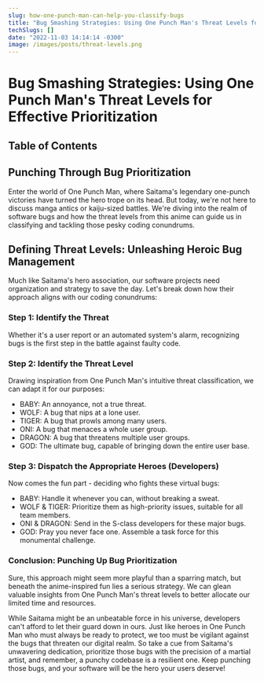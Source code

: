 ```yaml
---
slug: how-one-punch-man-can-help-you-classify-bugs
title: "Bug Smashing Strategies: Using One Punch Man's Threat Levels for Effective Prioritization"
techSlugs: []
date: "2022-11-03 14:14:14 -0300"
image: /images/posts/threat-levels.png
---
```


# Bug Smashing Strategies: Using One Punch Man's Threat Levels for Effective Prioritization
## Table of Contents

## Punching Through Bug Prioritization

Enter the world of One Punch Man, where Saitama's legendary one-punch victories have turned the hero trope on its head. But today, we're not here to discuss manga antics or kaiju-sized battles. We're diving into the realm of software bugs and how the threat levels from this anime can guide us in classifying and tackling those pesky coding conundrums.

## Defining Threat Levels: Unleashing Heroic Bug Management

Much like Saitama's hero association, our software projects need organization and strategy to save the day. Let's break down how their approach aligns with our coding conundrums:

### Step 1: Identify the Threat

Whether it's a user report or an automated system's alarm, recognizing bugs is the first step in the battle against faulty code.

### Step 2: Identify the Threat Level

Drawing inspiration from One Punch Man's intuitive threat classification, we can adapt it for our purposes:

- BABY: An annoyance, not a true threat.
- WOLF: A bug that nips at a lone user.
- TIGER: A bug that prowls among many users.
- ONI: A bug that menaces a whole user group.
- DRAGON: A bug that threatens multiple user groups.
- GOD: The ultimate bug, capable of bringing down the entire user base.

### Step 3: Dispatch the Appropriate Heroes (Developers)

Now comes the fun part - deciding who fights these virtual bugs:

- BABY: Handle it whenever you can, without breaking a sweat.
- WOLF & TIGER: Prioritize them as high-priority issues, suitable for all team members.
- ONI & DRAGON: Send in the S-class developers for these major bugs.
- GOD: Pray you never face one. Assemble a task force for this monumental challenge.

### Conclusion: Punching Up Bug Prioritization

Sure, this approach might seem more playful than a sparring match, but beneath the anime-inspired fun lies a serious strategy. We can glean valuable insights from One Punch Man's threat levels to better allocate our limited time and resources.

While Saitama might be an unbeatable force in his universe, developers can't afford to let their guard down in ours. Just like heroes in One Punch Man who must always be ready to protect, we too must be vigilant against the bugs that threaten our digital realm. So take a cue from Saitama's unwavering dedication, prioritize those bugs with the precision of a martial artist, and remember, a punchy codebase is a resilient one. Keep punching those bugs, and your software will be the hero your users deserve!